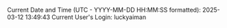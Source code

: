 Current Date and Time (UTC - YYYY-MM-DD HH:MM:SS formatted): 2025-03-12 13:49:43
Current User's Login: luckyaiman
